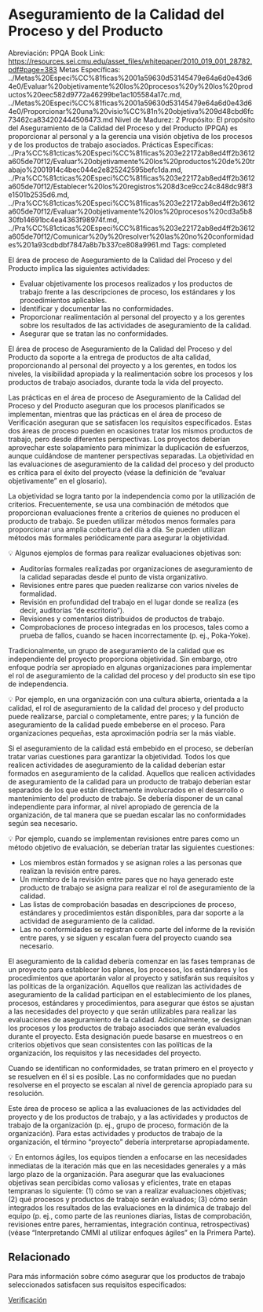 # Aseguramiento de la Calidad del Proceso y del Producto

Abreviación: PPQA
Book Link: https://resources.sei.cmu.edu/asset_files/whitepaper/2010_019_001_28782.pdf#page=383
Metas Específicas: ../Metas%20Especi%CC%81ficas%2001a59630d53145479e64a6d0e43d64e0/Evaluar%20objetivamente%20los%20procesos%20y%20los%20productos%20eec582d9772a46299be1ac105584a17c.md, ../Metas%20Especi%CC%81ficas%2001a59630d53145479e64a6d0e43d64e0/Proporcionar%20una%20visio%CC%81n%20objetiva%209d48cbd6fc73462ca834202444506473.md
Nivel de Madurez: 2
Propósito: El propósito del Aseguramiento de la Calidad del Proceso y del Producto (PPQA) es proporcionar al personal y a la gerencia una visión
objetiva de los procesos y de los productos de trabajo asociados.
Prácticas Específicas: ../Pra%CC%81cticas%20Especi%CC%81ficas%203e22172ab8ed4ff2b3612a605de70f12/Evaluar%20objetivamente%20los%20productos%20de%20trabajo%2001914c4bec044e2e825242595befc1da.md, ../Pra%CC%81cticas%20Especi%CC%81ficas%203e22172ab8ed4ff2b3612a605de70f12/Establecer%20los%20registros%208d3ce9cc24c848dc98f3e1501b2535d6.md, ../Pra%CC%81cticas%20Especi%CC%81ficas%203e22172ab8ed4ff2b3612a605de70f12/Evaluar%20objetivamente%20los%20procesos%20cd3a5b830fb14691bc4ea4363f98974f.md, ../Pra%CC%81cticas%20Especi%CC%81ficas%203e22172ab8ed4ff2b3612a605de70f12/Comunicar%20y%20resolver%20las%20no%20conformidades%201a93cdbdbf7847a8b7b337ce808a9961.md
Tags: completed

El área de proceso de Aseguramiento de la Calidad del Proceso y del Producto implica las siguientes actividades:

- Evaluar objetivamente los procesos realizados y los productos de
trabajo frente a las descripciones de proceso, los estándares y los
procedimientos aplicables.
- Identificar y documentar las no conformidades.
- Proporcionar realimentación al personal del proyecto y a los gerentes sobre los resultados de las actividades de aseguramiento
de la calidad.
- Asegurar que se tratan las no conformidades.

El área de proceso de Aseguramiento de la Calidad del Proceso y del Producto da soporte a la entrega de productos de alta calidad, proporcionando al personal del proyecto y a los gerentes, en todos los niveles, la visibilidad apropiada y la realimentación sobre los procesos y los productos de trabajo asociados, durante toda la vida del proyecto.

Las prácticas en el área de proceso de Aseguramiento de la Calidad del Proceso y del Producto aseguran que los procesos planificados se implementan, mientras que las prácticas en el área de proceso de Verificación aseguran que se satisfacen los requisitos especificados. Estas dos áreas de proceso pueden en ocasiones tratar los mismos productos de trabajo, pero desde diferentes perspectivas. Los proyectos deberían aprovechar este solapamiento para minimizar la duplicación de esfuerzos, aunque cuidándose de mantener perspectivas separadas. La objetividad en las evaluaciones de aseguramiento de la calidad del proceso y del producto es crítica para el éxito del proyecto (véase la definición de “evaluar objetivamente” en el glosario).

La objetividad se logra tanto por la independencia como por la utilización de criterios. Frecuentemente, se usa una combinación de métodos que proporcionan evaluaciones frente a criterios de quienes no producen el producto de trabajo. Se pueden utilizar métodos menos formales para proporcionar una amplia cobertura del día a día. Se pueden utilizan métodos más formales periódicamente para asegurar la objetividad.

<aside>
💡 Algunos ejemplos de formas para realizar evaluaciones objetivas son:

- Auditorías formales realizadas por organizaciones de aseguramiento de la calidad separadas desde el punto de vista organizativo.
- Revisiones entre pares que pueden realizarse con varios niveles de formalidad.
- Revisión en profundidad del trabajo en el lugar donde se realiza (es decir, auditorías “de escritorio”).
- Revisiones y comentarios distribuidos de productos de trabajo.
- Comprobaciones de proceso integradas en los procesos, tales como a prueba de fallos, cuando se hacen incorrectamente (p. ej., Poka-Yoke).
</aside>

Tradicionalmente, un grupo de aseguramiento de la calidad que es independiente del proyecto proporciona objetividad. Sin embargo, otro enfoque podría ser apropiado en algunas organizaciones para implementar el rol de aseguramiento de la calidad del proceso y del producto sin ese tipo de independencia.

<aside>
💡 Por ejemplo, en una organización con una cultura abierta, orientada a la calidad, el rol de aseguramiento de la calidad del proceso y del producto puede realizarse, parcial o completamente, entre pares; y la función de aseguramiento de la calidad puede embeberse en el proceso. Para organizaciones pequeñas, esta aproximación podría ser la más viable.

</aside>

Si el aseguramiento de la calidad está embebido en el proceso, se deberían tratar varias cuestiones para garantizar la objetividad. Todos los que realicen actividades de aseguramiento de la calidad deberían estar formados en aseguramiento de la calidad. Aquellos que realicen actividades de aseguramiento de la calidad para un producto de trabajo deberían estar separados de los que están directamente involucrados en el desarrollo o mantenimiento del producto de trabajo. Se debería disponer de un canal independiente para informar, al nivel apropiado de gerencia de la organización, de tal manera que se puedan escalar las no conformidades según sea necesario.

<aside>
💡 Por ejemplo, cuando se implementan revisiones entre pares como un método objetivo de evaluación, se deberían tratar las siguientes cuestiones:

- Los miembros están formados y se asignan roles a las personas que realizan la revisión entre pares.
- Un miembro de la revisión entre pares que no haya generado este producto de trabajo se asigna para realizar el rol de aseguramiento de la calidad.
- Las listas de comprobación basadas en descripciones de proceso, estándares y procedimientos están disponibles, para dar soporte a la actividad de aseguramiento de la calidad.
- Las no conformidades se registran como parte del informe de la revisión entre pares, y se siguen y escalan fuera del proyecto cuando sea necesario.
</aside>

El aseguramiento de la calidad debería comenzar en las fases tempranas de un proyecto para establecer los planes, los procesos, los estándares y los procedimientos que aportarán valor al proyecto y satisfarán sus requisitos y las políticas de la organización. Aquellos que realizan las actividades de aseguramiento de la calidad participan en el establecimiento de los planes, procesos, estándares y procedimientos, para asegurar que éstos se ajustan a las necesidades del proyecto y que serán utilizables para realizar las evaluaciones de aseguramiento de la calidad. Adicionalmente, se designan los procesos y los productos de trabajo asociados que serán evaluados durante el proyecto. Esta designación puede basarse en muestreos o en criterios objetivos que sean consistentes con las políticas de la organización, los requisitos y las necesidades del proyecto.

Cuando se identifican no conformidades, se tratan primero en el proyecto y se resuelven en él si es posible. Las no conformidades que no puedan resolverse en el proyecto se escalan al nivel de gerencia apropiado para su resolución.

Este área de proceso se aplica a las evaluaciones de las actividades del proyecto y de los productos de trabajo, y a las actividades y productos de trabajo de la organización (p. ej., grupo de proceso, formación de la organización). Para estas actividades y productos de trabajo de la organización, el término “proyecto” debería interpretarse apropiadamente.

<aside>
💡 En entornos ágiles, los equipos tienden a enfocarse en las necesidades inmediatas de la iteración más que en las necesidades generales y a más largo plazo de la organización. Para asegurar que las evaluaciones objetivas sean percibidas como valiosas y eficientes, trate en etapas tempranas lo siguiente: (1) cómo se van a realizar evaluaciones objetivas; (2) qué procesos y productos de trabajo serán evaluados; (3) cómo serán integrados los resultados de las evaluaciones en la dinámica de trabajo del equipo (p. ej., como parte de las reuniones diarias, listas de comprobación, revisiones entre pares, herramientas, integración continua, retrospectivas) (véase “Interpretando CMMI al utilizar enfoques ágiles” en la Primera Parte).

</aside>

## Relacionado

Para más información sobre cómo asegurar que los productos de trabajo seleccionados satisfacen sus requisitos especificados:

[Verificación](Verificacio%CC%81n%203fdad80d98f94ba1aad596ff9b90cb19.md)